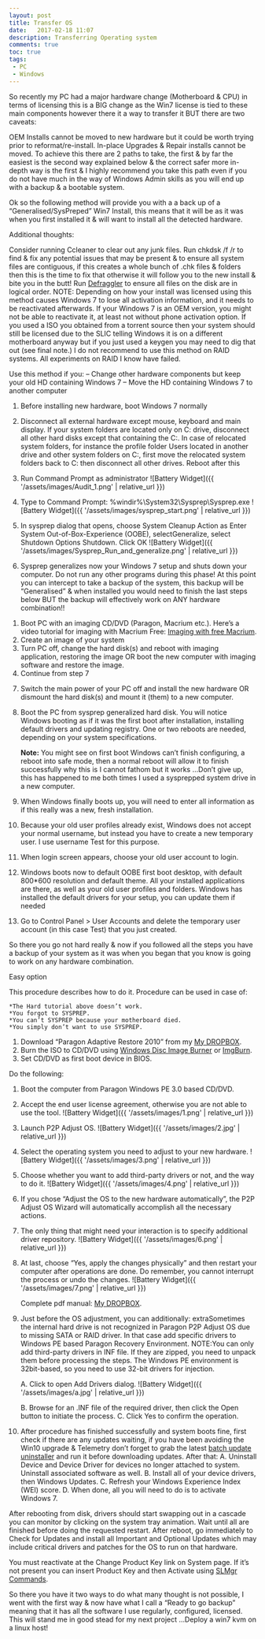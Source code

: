 ```yaml
---
layout: post
title: Transfer OS
date:   2017-02-18 11:07
description: Transferring Operating system
comments: true
toc: true
tags:
 - PC
 - Windows
---
```




So recently my PC had a major hardware change (Motherboard & CPU) in terms of licensing this is a BIG change as the Win7 license is tied to these main components however there it a way to transfer it BUT there are two caveats:

OEM Installs cannot be moved to new hardware but it could be worth trying prior to reformat/re-install.
In-place Upgrades & Repair installs cannot be moved.
To achieve this there are 2 paths to take, the first & by far the easiest is the second way explained below & the correct safer more in-depth way is the first & I highly recommend you take this path even if you do not have much in the way of Windows Admin skills as you will end up with a backup & a bootable system.

Ok so the following method will provide you with a a back up of a “Generalised/SysPreped” Win7 Install, this means that it will be as it was when you first installed it & will want to install all the detected hardware.

Additional thoughts:

 Consider running Ccleaner to clear out any junk files.
Run chkdsk /f /r to find & fix any potential issues that may be present & to ensure all system files are contiguous, if this creates a whole bunch of .chk files & folders then this is the time to fix that otherwise it will follow you to the new install & bite you in the butt!
Run [Defraggler][defraggler] to ensure all files on the disk are in logical order.
NOTE:
Depending on how your install was licensed using this method causes Windows 7 to lose all activation information, and it needs to be reactivated afterwards. If your Windows 7 is an OEM version, you might not be able to reactivate it, at least not without phone activation option.
If you used a ISO you obtained from a torrent source then your system should still be licensed due to the SLIC telling Windows it is on a different motherboard anyway but if you just used a keygen you may need to dig that out (see final note.)
I do not recommend to use this method on RAID systems. All experiments on RAID I know have failed.

Use this method if you:
– Change other hardware components but keep your old HD containing Windows 7
– Move the HD containing Windows 7 to another computer

1. Before installing new hardware, boot Windows 7 normally
2. Disconnect all external hardware except mouse, keyboard and main display. If your system folders are located only on C: drive, disconnect all other hard disks except that containing the C:. In case of relocated system folders, for instance the profile folder Users located in another drive and other system folders on C:, first move the relocated system folders back to C: then disconnect all other drives. Reboot after this
3. Run Command Prompt as administrator
![Battery Widget]({{ '/assets/images/Audit_1.png' | relative_url }})

4. Type to Command Prompt: %windir%\System32\Sysprep\Sysprep.exe
![Battery Widget]({{ '/assets/images/sysprep_start.png' | relative_url }})

5. In sysprep dialog that opens, choose System Cleanup Action as Enter System Out-of-Box-Experience (OOBE), selectGeneralize, select Shutdown Options Shutdown. Click OK
![Battery Widget]({{ '/assets/images/Sysprep_Run_and_generalize.png' | relative_url }})

6. Sysprep generalizes now your Windows 7 setup and shuts down your computer. Do not run any other programs during this phase!
   At this point you can intercept to take a backup of the system, this backup will be “Generalised” & when installed you would need to finish the last steps below BUT the backup will effectively work on ANY hardware combination!!
 1) Boot PC with an imaging CD/DVD (Paragon, Macrium etc.). Here’s a video tutorial for imaging with Macrium Free: [Imaging with free Macrium][Macrium Free-vid].
 2) Create an image of your system
 3) Turn PC off, change the hard disk(s) and reboot with imaging application, restoring the image OR boot the new computer with imaging software and restore the image.
 4) Continue from step 7

7. Switch the main power of your PC off and install the new hardware OR dismount the hard disk(s) and mount it (them) to a new computer.
8. Boot the PC from sysprep generalized hard disk. You will notice Windows booting as if it was the first boot after installation, installing default drivers and updating registry. One or two reboots are needed, depending on your system specifications.

	<div markdown="span" class="alert alert-info" role="alert"><i class="fa fa-info-circle"></i> <b>Note:</b> You might see on first boot Windows can’t finish configuring, a reboot into safe mode, then a normal reboot will allow it to finish successfully why this is I cannot fathom but it works …Don’t give up, this has happened to me both times I used a sysprepped system drive in a new computer.</div>

9.  When Windows finally boots up, you will need to enter all information as if this really was a new, fresh installation.
10. Because your old user profiles already exist, Windows does not accept your normal username, but instead you have to create a new temporary user. I use username Test for this purpose.
11. When login screen appears, choose your old user account to login.
12. Windows boots now to default OOBE first boot desktop, with default 800*600 resolution and default theme. All your installed applications are there, as well as your old user profiles and folders. Windows has installed the default drivers for your setup, you can update them if needed
13. Go to Control Panel > User Accounts and delete the temporary user account (in this case Test) that you just created.

So there you go not hard really & now if you followed all the steps you have a backup of your system as it was when you began that you know is going to work on any hardware combination.

 

Easy option

This procedure describes how to do it. Procedure can be used in case of:

	*The Hard tutorial above doesn’t work.
	*You forgot to SYSPREP.
	*You can’t SYSPREP because your motherboard died.
	*You simply don’t want to use SYSPREP.

 1) Download “Paragon Adaptive Restore 2010” from my [My DROPBOX][my-db-paragon].
 2) Burn the ISO to CD/DVD using [Windows Disc Image Burner][win-image-burn] or [ImgBurn][img-burn].
 3) Set CD/DVD as first boot device in BIOS.

Do the following:

1. Boot the computer from Paragon Windows PE 3.0 based CD/DVD.
2. Accept the end user license agreement, otherwise you are not able to use the tool.
![Battery Widget]({{ '/assets/images/1.png' | relative_url }})

3. Launch P2P Adjust OS.
![Battery Widget]({{ '/assets/images/2.jpg' | relative_url }})

4. Select the operating system you need to adjust to your new hardware.
![Battery Widget]({{ '/assets/images/3.png' | relative_url }})

5. Choose whether you want to add third-party drivers or not, and the way to do it.
![Battery Widget]({{ '/assets/images/4.png' | relative_url }})

6. If you chose “Adjust the OS to the new hardware automatically”, the P2P Adjust OS Wizard will automatically accomplish all the necessary actions.
7. The only thing that might need your interaction is to specify additional driver repository.
![Battery Widget]({{ '/assets/images/6.png' | relative_url }})

8. At last, choose “Yes, apply the changes physically” and then restart your computer after operations are done. Do remember, you cannot interrupt the process or undo the changes.
![Battery Widget]({{ '/assets/images/7.png' | relative_url }})

	Complete pdf manual: [My DROPBOX][my-db-paragon].
9. Just before the OS adjustment, you can additionally:
extraSometimes the internal hard drive is not recognized in Paragon P2P Adjust OS due to missing SATA or RAID driver. In that case add specific drivers to Windows PE based Paragon Recovery Environment.
NOTE:You can only add third-party drivers in INF file. If they are zipped, you need to unpack them before processing the steps. The Windows PE environment is 32bit-based, so you need to use 32-bit drivers for injection.

	A. Click to open Add Drivers dialog.
![Battery Widget]({{ '/assets/images/a.jpg' | relative_url }})

	B. Browse for an .INF file of the required driver, then click the Open button to initiate the process.
	C. Click Yes to confirm the operation.
10. After procedure has finished successfully and system boots fine, first check if there are any updates waiting, if you have been avoiding the Win10 upgrade & Telemetry don’t forget to grab the latest [batch update uninstaller][batch-uu] and run it before downloading updates. 
	After that:
	A. Uninstall Device and Device Driver for devices no longer attached to system. Uninstall associated software as well.
	B. Install all of your device drivers, then Windows Updates.
	C. Refresh your Windows Experience Index (WEI) score.
	D. When done, all you will need to do is to activate Windows 7.

After rebooting from disk, drivers should start swapping out in a cascade you can monitor by clicking on the system tray animation. Wait until all are finished before doing the requested restart. After reboot, go immediately to Check for Updates and install all Important and Optional Updates which may include critical drivers and patches for the OS to run on that hardware.

You must reactivate at the Change Product Key link on System page. If it’s not present you can insert Product Key and then Activate using [SLMgr Commands][slmgr-cmds].

So there you have it two ways to do what many thought is not possible, I went with the first way & now have what I call a “Ready to go backup” meaning that it has all the software I use regularly, configured, licensed. This will stand me in good stead for my next project …Deploy a win7 kvm on a linux host!

[defraggler]: https://www.piriform.com/defraggler/download/standard
[Macrium Free-vid]: https://youtu.be/tY0Dlf837Vw
[my-db-paragon]: https://www.dropbox.com/sh/cxp5mcrtfsl39o4/AACOGbZypnARw035s7zlosk-a?dl=0
[win-image-burn]:http://www.sevenforums.com/tutorials/548-burn-disc-image-iso-img-file.html
[img-burn]: http://www.imgburn.com/index.php?act=download
[batch-uu]: http://www.overclock.net/t/1572731/batch-update-uninstaller-uninstall-forced-win10-telemetry
[slmgr-cmds]: http://www.mydigitallife.info/slmgr-commands-and-options-with-windows-vista-product-key-activation/



